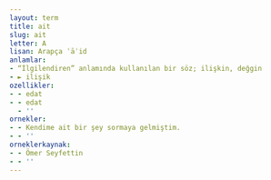 ```yaml
---
layout: term
title: ait
slug: ait
letter: A
lisan: Arapça ʿāʾid
anlamlar:
- “İlgilendiren” anlamında kullanılan bir söz; ilişkin, değgin
- ► ilişik
ozellikler:
- - edat
- - edat
  - ''
ornekler:
- - Kendime ait bir şey sormaya gelmiştim.
- - ''
orneklerkaynak:
- - Ömer Seyfettin
- - ''
---
```

